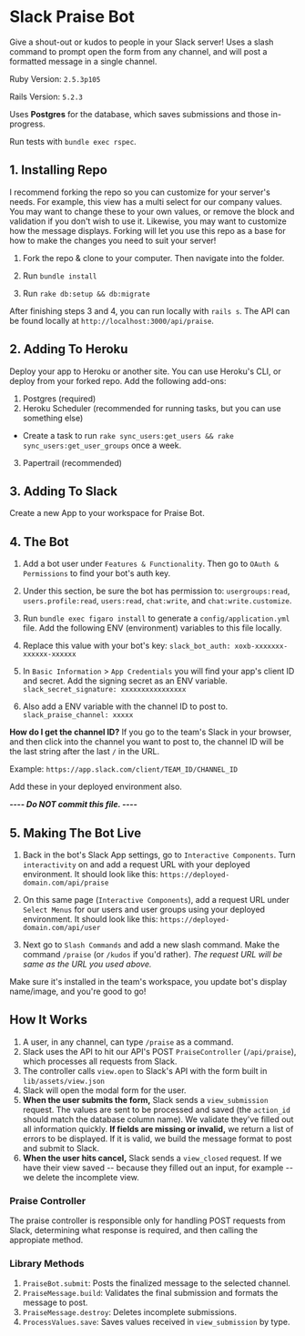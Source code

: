 # Slack Praise Bot
Give a shout-out or kudos to people in your Slack server! Uses a slash command to prompt open the form from any channel, and will post a formatted message in a single channel.

Ruby Version: `2.5.3p105`

Rails Version: `5.2.3`

Uses **Postgres** for the database, which saves submissions and those in-progress.

Run tests with `bundle exec rspec`.

## 1. Installing Repo
I recommend forking the repo so you can customize for your server's needs. For example, this view has a multi select for our company values. You may want to change these to your own values, or remove the block and validation if you don't wish to use it. Likewise, you may want to customize how the message displays. Forking will let you use this repo as a base for how to make the changes you need to suit your server!

1. Fork the repo & clone to your computer. Then navigate into the folder.

2. Run `bundle install`

3. Run `rake db:setup && db:migrate`

After finishing steps 3 and 4, you can run locally with `rails s`. The API can be found locally at `http://localhost:3000/api/praise`.

## 2. Adding To Heroku
Deploy your app to Heroku or another site. You can use Heroku's CLI, or deploy from your forked repo. Add the following add-ons:
1. Postgres (required)
2. Heroku Scheduler (recommended for running tasks, but you can use something else)
  - Create a task to run `rake sync_users:get_users && rake sync_users:get_user_groups` once a week.
3. Papertrail (recommended)

## 3. Adding To Slack
Create a new App to your workspace for Praise Bot.

## 4. The Bot
1. Add a bot user under `Features & Functionality`. Then go to `OAuth & Permissions` to find your bot's auth key.

2. Under this section, be sure the bot has permission to: `usergroups:read`, `users.profile:read`, `users:read`, `chat:write`, and `chat:write.customize`.

3. Run `bundle exec figaro install` to generate a `config/application.yml` file. Add the following ENV (environment) variables to this file locally.

4. Replace this value with your bot's key: `slack_bot_auth: xoxb-xxxxxxx-xxxxxx-xxxxxx`

5. In `Basic Information` > `App Credentials` you will find your app's client ID and secret. Add the signing secret as an ENV variable. `slack_secret_signature: xxxxxxxxxxxxxxxx`

6. Also add a ENV variable with the channel ID to post to. `slack_praise_channel: xxxxx`

**How do I get the channel ID?** If you go to the team's Slack in your browser, and then click into the channel you want to post to, the channel ID will be the last string after the last `/` in the URL.

Example: `https://app.slack.com/client/TEAM_ID/CHANNEL_ID`

Add these in your deployed environment also.

_**---- Do NOT commit this file. ----**_

## 5. Making The Bot Live
1. Back in the bot's Slack App settings, go to `Interactive Components`. Turn `interactivity` on and add a request URL with your deployed environment. It should look like this: `https://deployed-domain.com/api/praise`

2. On this same page (`Interactive Components`), add a request URL under `Select Menus` for our users and user groups using your deployed environment. It should look like this: `https://deployed-domain.com/api/user`

3. Next go to `Slash Commands` and add a new slash command. Make the command `/praise` (or `/kudos` if you'd rather). *The request URL will be same as the URL you used above.*

Make sure it's installed in the team's workspace, you update bot's display name/image, and you're good to go!

## How It Works
1. A user, in any channel, can type `/praise` as a command.
2. Slack uses the API to hit our API's POST `PraiseController` (`/api/praise`), which processes all requests from Slack.
3. The controller calls `view.open` to Slack's API with the form built in `lib/assets/view.json`
4. Slack will open the modal form for the user.
5. **When the user submits the form,** Slack sends a `view_submission` request. The values are sent to be processed and saved (the `action_id` should match the database column name). We validate they've filled out all information quickly. **If fields are missing or invalid,** we return a list of errors to be displayed. If it is valid, we build the message format to post and submit to Slack.
6. **When the user hits cancel,** Slack sends a `view_closed` request. If we have their view saved -- because they filled out an input, for example -- we delete the incomplete view.

### Praise Controller
The praise controller is responsible only for handling POST requests from Slack, determining what response is required, and then calling the appropiate method.

### Library Methods
1. `PraiseBot.submit`: Posts the finalized message to the selected channel.
2. `PraiseMessage.build`: Validates the final submission and formats the message to post.
3. `PraiseMessage.destroy`: Deletes incomplete submissions.
4. `ProcessValues.save`: Saves values received in `view_submission` by type.